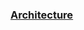### [Architecture](https://www.draw.io/?lightbox=1&highlight=0000ff&edit=_blank&layers=1&nav=1&title=kanban-overview.html#Uhttps%3A%2F%2Fdrive.google.com%2Fuc%3Fid%3D1-IE9Vru5Vs3sAgcKoh9mQOlP3p4KNKEd%26export%3Ddownload)
